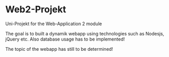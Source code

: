 # Web2-Projekt
Uni-Projekt for the Web-Application 2 module

The goal is to built a dynamik webapp using technologies such as Nodesjs, jQuery etc. Also database usage has to be implemented!

The topic of the webapp has still to be determined!
